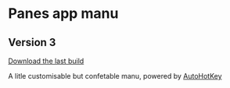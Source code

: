 # Panes app manu
## Version 3

[Download the last build](https://github.com/AiTechEye/Panes/releases)

A litle customisable but confetable manu, powered by [AutoHotKey](https://www.autohotkey.com/)

